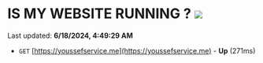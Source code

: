 # IS MY WEBSITE RUNNING ? [![](https://img.shields.io/static/v1?label=Sponsor&message=%E2%9D%A4&logo=GitHub&color=%23fe8e86)](https://github.com/sponsors/Youssef-Lehmam)

Last updated: **6/18/2024, 4:49:29 AM**

- `GET` [https://youssefservice.me](https://youssefservice.me) - **Up** (271ms)
